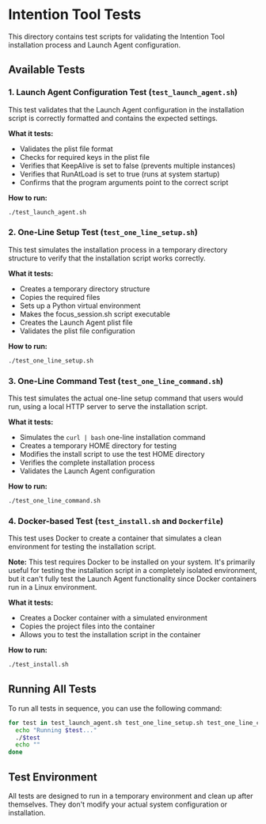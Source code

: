 # Intention Tool Tests

This directory contains test scripts for validating the Intention Tool installation process and Launch Agent configuration.

## Available Tests

### 1. Launch Agent Configuration Test (`test_launch_agent.sh`)

This test validates that the Launch Agent configuration in the installation script is correctly formatted and contains the expected settings.

**What it tests:**
- Validates the plist file format
- Checks for required keys in the plist file
- Verifies that KeepAlive is set to false (prevents multiple instances)
- Verifies that RunAtLoad is set to true (runs at system startup)
- Confirms that the program arguments point to the correct script

**How to run:**
```bash
./test_launch_agent.sh
```

### 2. One-Line Setup Test (`test_one_line_setup.sh`)

This test simulates the installation process in a temporary directory structure to verify that the installation script works correctly.

**What it tests:**
- Creates a temporary directory structure
- Copies the required files
- Sets up a Python virtual environment
- Makes the focus_session.sh script executable
- Creates the Launch Agent plist file
- Validates the plist file configuration

**How to run:**
```bash
./test_one_line_setup.sh
```

### 3. One-Line Command Test (`test_one_line_command.sh`)

This test simulates the actual one-line setup command that users would run, using a local HTTP server to serve the installation script.

**What it tests:**
- Simulates the `curl | bash` one-line installation command
- Creates a temporary HOME directory for testing
- Modifies the install script to use the test HOME directory
- Verifies the complete installation process
- Validates the Launch Agent configuration

**How to run:**
```bash
./test_one_line_command.sh
```

### 4. Docker-based Test (`test_install.sh` and `Dockerfile`)

This test uses Docker to create a container that simulates a clean environment for testing the installation script.

**Note:** This test requires Docker to be installed on your system. It's primarily useful for testing the installation script in a completely isolated environment, but it can't fully test the Launch Agent functionality since Docker containers run in a Linux environment.

**What it tests:**
- Creates a Docker container with a simulated environment
- Copies the project files into the container
- Allows you to test the installation script in the container

**How to run:**
```bash
./test_install.sh
```

## Running All Tests

To run all tests in sequence, you can use the following command:

```bash
for test in test_launch_agent.sh test_one_line_setup.sh test_one_line_command.sh; do
  echo "Running $test..."
  ./$test
  echo ""
done
```

## Test Environment

All tests are designed to run in a temporary environment and clean up after themselves. They don't modify your actual system configuration or installation.
